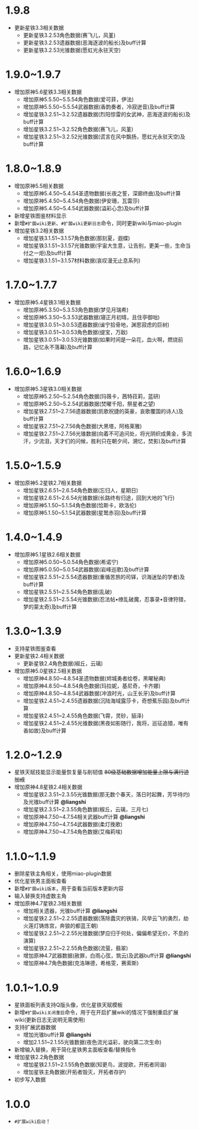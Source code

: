 # 1.9.8

* 更新星铁3.3相关数据
  * 更新星铁3.2.53角色数据(赛飞儿，风堇)
  * 更新星铁3.2.53遗器数据(恶海逐波的船长)及buff计算
  * 更新星铁3.2.53光锥数据(愿虹光永驻天空)

# 1.9.0~1.9.7

* 增加原神5.6星铁3.3相关数据
  * 增加原神5.5.50~5.5.54角色数据(爱可菲，伊法)
  * 增加原神5.5.50~5.5.54武器数据(香韵奏者，冷寂迸音)及buff计算
  * 增加星铁3.2.51~3.2.52遗器数据(烈阳惊雷的女武神，恶海逐波的船长)及buff计算
  * 增加星铁3.2.51~3.2.52角色数据(赛飞儿，风堇)
  * 增加星铁3.2.51~3.2.52光锥数据(谎言在风中飘扬，愿虹光永驻天空)及buff计算

# 1.8.0~1.8.9

* 增加原神5.5相关数据
  * 增加原神5.4.50~5.4.54圣遗物数据(长夜之誓，深廊终曲)及buff计算
  * 增加原神5.4.50~5.4.54角色数据(伊安珊，瓦雷莎)
  * 增加原神5.4.50~5.4.54武器数据(溢彩心念)及buff计算
* 新增星铁图鉴材料显示
* 新增`#扩展wiki更新`、`#扩展wiki更新日志`命令，同时更新wiki与miao-plugin
* 增加星铁3.2相关数据
  * 增加星铁3.1.51~3.1.57角色数据(那刻夏，遐蝶)
  * 增加星铁3.1.51~3.1.57光锥数据(宇宙大生意，让告别，更美一些，生命当付之一炬)及buff计算
  * 增加星铁3.1.51~3.1.57材料数据(哀叹漫无止息系列)

# 1.7.0~1.7.7

* 增加原神5.4星铁3.1相关数据
  * 增加原神5.3.50~5.3.53角色数据(梦见月瑞希)
  * 增加原神5.3.50~5.3.53武器数据(寝正月初晴，且住亭御咄)
  * 增加星铁3.0.51~3.0.53遗器数据(谧宁拾骨地，渊思寂虑的巨树)
  * 增加星铁3.0.51~3.0.53角色数据(缇宝，万敌)
  * 增加星铁3.0.51~3.0.53光锥数据(如果时间是一朵花，血火啊，燃烧前路，记忆永不落幕)及buff计算

# 1.6.0~1.6.9

* 增加原神5.3星铁3.0相关数据
  * 增加原神5.2.50~5.2.54角色数据(玛薇卡，茜特菈莉，蓝研)
  * 增加原神5.2.50~5.2.54武器数据(焚曜千阳，祭星者之望)
  * 增加星铁2.7.51~2.7.56遗器数据(凯歌祝捷的英豪，哀歌覆国的诗人)及buff计算
  * 增加星铁2.7.51~2.7.56角色数据(大黑塔，阿格莱雅)
  * 增加星铁2.7.51~2.7.56光锥数据(向着不可追问处，将光阴织成黄金，多流汗，少流泪，天才们的问候，胜利只在朝夕间，溯忆，焚影)及buff计算

# 1.5.0~1.5.9

* 增加原神5.2星铁2.7相关数据
  * 增加星铁2.6.51~2.6.54角色数据(忘归人，星期日)
  * 增加星铁2.6.51~2.6.54光锥数据(长路终有归途，回到大地的飞行)
  * 增加原神5.1.50~5.1.54角色数据(恰斯卡，欧洛伦)
  * 增加原神5.1.50~5.1.54武器数据(星鹫赤羽)及buff计算

# 1.4.0~1.4.9

* 增加原神5.1星铁2.6相关数据
  * 增加原神5.0.50~5.0.54角色数据(希诺宁)
  * 增加原神5.0.50~5.0.54武器数据(岩峰巡歌)及buff计算
  * 增加星铁2.5.51~2.5.54遗器数据(重循苦旅的司铎，识海迷坠的学者)及buff计算
  * 增加星铁2.5.51~2.5.54角色数据(乱破)
  * 增加星铁2.5.51~2.5.54光锥数据(忍法帖•缭乱破魔，忍事录•音律狩猎，梦的蒙太奇)及buff计算

# 1.3.0~1.3.9

* 支持星铁图鉴查看
* 更新星铁2.4相关数据
  * 更新星铁2.4角色数据(椒丘，云璃)
* 增加原神5.0星铁2.5相关数据
  * 增加原神4.8.50~4.8.54圣遗物数据(烬城勇者绘卷，黑曜秘典)
  * 增加原神4.8.50~4.8.54角色数据(玛拉妮，基尼奇，卡齐娜)
  * 增加原神4.8.50~4.8.54武器数据(冲浪时光，山王长牙)及buff计算
  * 增加星铁2.4.51~2.4.55遗器数据(沉陆海域露莎卡，奇想蕉乐园)及buff计算
  * 增加星铁2.4.51~2.4.55角色数据(飞霄，灵砂，貊泽)
  * 增加星铁2.4.51~2.4.55光锥数据(黑夜如影随行，我将，巡征追猎，唯有香如故)及buff计算

# 1.2.0~1.2.9

* 星铁天赋技能显示能量恢复量与削韧值 ~~80级基础数据增加能量上限与满行迹加成~~
* 增加原神4.8星铁2.4相关数据
  * 增加星铁2.3.51~2.3.55光锥数据(那无数个春天，落日时起舞，芳华待灼)及光锥buff计算 **@liangshi**
  * 增加星铁2.3.51~2.3.55角色数据(椒丘，云璃，三月七)
  * 增加原神4.7.50~4.7.54相关武器buff计算 **@liangshi**
  * 增加原神4.7.50~4.7.54武器数据(柔灯挽歌)
  * 增加原神4.7.50~4.7.54角色数据(艾梅莉埃)

# 1.1.0~1.1.9

* 删除星铁主角相关，使用miao-plugin数据
* 优化星铁男主面板查看
* 新增`#扩展wiki版本`，用于查看当前版本更新内容
* 输入替换支持虚数主角
* 增加原神4.7星铁2.3相关数据
  * 增加相关遗器，光锥buff计算 **@liangshi**
  * 增加星铁2.2.51~2.2.55遗器数据(荡除蠹灾的铁骑，风举云飞的勇烈，劫火莲灯铸炼宫，奔狼的都蓝王朝)
  * 增加星铁2.2.51~2.2.55光锥数据(梦应归于何处，偏偏希望无价，不息的演算)
  * 增加星铁2.2.51~2.2.55角色数据(流萤，翡翠)
  * 增加原神4.7武器数据(赦罪，白雨心弦，筑云)及武器buff计算 **@liangshi**
  * 增加原神4.7角色数据(克洛琳德，希格雯，赛索斯)

# 1.0.1~1.0.9

* 星铁面板列表支持Q版头像，优化星铁天赋模板
* 新增`#扩展wiki关闭重启`命令，用于在开启扩展wiki的情况下强制重启扩展wiki(更新日志无说明无需使用)
* 支持扩展武器数据
  * 增加光锥buff计算 **@liangshi**
  * 增加2.1.51~2.1.55光锥数据(夜色流光溢彩，驶向第二次生命)
* 新增输入替换，用于简化星铁男主面板查看/替换指令
* 增加星铁2.2角色数据
  * 增加星铁2.1.51~2.1.55角色数据(知更鸟，波提欧，开拓者同谐)
  * 增加星铁主角数据(开拓者毁灭，开拓者存护)
* 初步写入数据

# 1.0.0

* `#扩展wiki启动`！